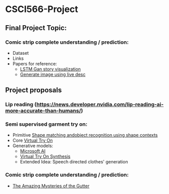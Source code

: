 # CSCI566-Project

## Final Project Topic:
### Comic strip complete understanding / prediction:
- Dataset
- Links
- Papers for reference: 
  - [LSTM Gan story visualization](http://openaccess.thecvf.com/content_CVPR_2019/papers/Li_StoryGAN_A_Sequential_Conditional_GAN_for_Story_Visualization_CVPR_2019_paper.pdf)
  - [Generate image using live desc](https://arxiv.org/pdf/1806.03027.pdf)



## Project proposals
### Lip reading (https://news.developer.nvidia.com/lip-reading-ai-more-accurate-than-humans/)


### Semi supervised garment try on:
- Primitive [Shape matching andobject recognition using shape contexts](http://citeseerx.ist.psu.edu/viewdoc/download?doi=10.1.1.441.6897&rep=rep1&type=pdf)
- Core [Virtual Try On](http://openaccess.thecvf.com/content_cvpr_2018/papers/Han_VITON_An_Image-Based_CVPR_2018_paper.pdf)
- Generative models:
  - [Microsoft AI](https://arxiv.org/pdf/1906.05596.pdf)
  - [Virtual Try On Synthesis](https://arxiv.org/pdf/1902.11026.pdf)
  - Extended Idea: Speech directed clothes' generation
  
### Comic strip complete understanding / prediction:
- [The Amazing Mysteries of the Gutter](http://openaccess.thecvf.com/content_cvpr_2017/papers/Iyyer_The_Amazing_Mysteries_CVPR_2017_paper.pdf)
